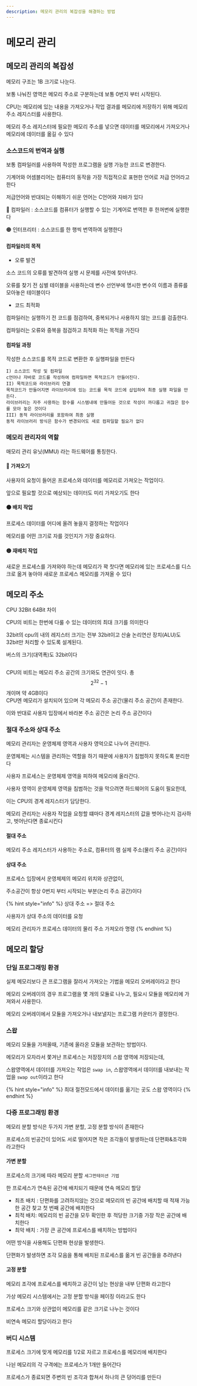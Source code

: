 ```yaml
---
description: 메모리 관리의 복잡성을 해결하는 방법
---
```


# 메모리 관리

## 메모리 관리의 복잡성

메모리 구조는 1B 크기로 나눈다.&#x20;

보통 나눠진 영역은 메모리 주소로 구분하는데 보통 0번지 부터 시작된다.&#x20;

CPU는 메모리에 있는 내용을 가져오거나 작업 결과를 메모리에 저장하기 위해 메모리 주소 레지스터를 사용한다.&#x20;

메모리 주소 레지스터에 필요한 메모리 주소를 넣으면 데이터를 메모리에서 가져오거나 메모리에 데이터를 옮길 수 있다

### 소스코드의 번역과 실행

보통 컴파일러를 사용하여 작성한 프로그램을 실행 가능한 코드로 변경한다.

기계어와 어셈블리어는 컴퓨터의 동작을 가장 직접적으로 표현한 언어로 저급 언어라고 한다

저급언어와 반대되는 이해하기 쉬운 언어는 C언어와 자바가 있다

🔴 컴파일러 : 소스코드를 컴퓨터가 실행할 수 있는 기계어로 번역한 후 한꺼번에 실행한다

🟠 인터프리터 : 소스코드를 한 행씩 번역하여 실행한다

#### 컴파일러의 목적

* 오류 발견&#x20;

소스 코드의 오류를 발견하여 실행 시 문제를 사전에 찾아낸다.&#x20;

오류를 찾기 전 심벌 테이블을 사용하는데 변수 선언부에 명시한 변수의 이름과 종류를 모아놓은 테이블이다

* 코드 최적화&#x20;

컴파일러는 실행하기 전 코드를 점검하여, 중복되거나 사용하지 않는 코드를 검출한다.&#x20;

컴파일러는 오류와 중복을 점검하고 최적화 하는 목적을 가진다

#### 컴파일 과정

작성한 소스코드를 목적 코드로 변환한 후 실행파일을 만든다

```
I) 소스코드 작성 및 컴파일 
c언어나 자바로 코드를 작성하여 컴파일하면 목적코드가 만들어진다.
II) 목적코드와 라이브러리 연결 
목적코드가 만들어지면 라이브러리에 있는 코드를 목적 코드에 삽입하여 최종 실행 파일을 만든다. 
라이브러리는 자주 사용하는 함수를 시스템내에 만들어둔 것으로 작성이 까다롭고 귀찮은 함수를 모아 놓은 것이다
III) 동적 라이브러리를 포함하여 최종 실행
동적 라이브러리 방식은 함수가 변경되어도 새로 컴파일할 필요가 없다
```

### 메모리 관리자의 역할&#x20;

매모리 관리 유닛(MMU) 라는 하드웨어를 통칭한다.

#### 🔴 가져오기&#x20;

사용자의 요청이 들어온 프로세스와 데이터를 메모리로 가져오는 작업이다.

&#x20;앞으로 필요할 것으로 예상되는 데이터도 미리 가져오기도 한다

#### 🟠 배치 작업&#x20;

프로세스 데이터를 어디에 올려 놓을지 결정하는 작업이다

&#x20;메모리를 어떤 크기로 자를 것인지가 가장 중요하다.

#### 🟡 재배치 작업

새로운 프로세스를 가져와야 하는데 메모리가 꽉 찻다면 메모리에 있는 프로세스를 디스크로 옮겨 놓아야 새로운 프로세스 메모리를 가져올 수 있다

## 메모리 주소

CPU 32Bit 64Bit 차이

CPU의 비트는 한번에 다룰 수 있는 데이터의 최대 크기를 의미한다&#x20;

32bit의 cpu의 내의 레지스터 크기는 전부 32bit이고 산술 논리연산 장치(ALU)도 32bit만 처리할 수 있도록 설계된다.&#x20;

버스의 크기(대역폭)도 32bit이다

<img src="../../.gitbook/assets/file.drawing (5).svg" alt="" class="gitbook-drawing">

CPU의 비트는 메모리 주소 공간의 크기와도 연관이 잇다. 총$$2^{32}-1$$개이며 약 4GB이다\
CPU엔 메모리가 설치되어 있으며 각 메모리 주소 공간(물리 주소 공간)이 존재한다.&#x20;

이와 반대로 사용자 입장에서 바라본 주소 공간은 논리 주소 공간이다

### 절대 주소와 상대 주소

메모리 관리자는 운영체제 영역과 사용자 영억으로 나누어 관리한다.&#x20;

운영체제는 시스템을 관리하는 역할을 하기 때문에 사용자가 침범하지 못하도록 분리한다

사용자 프로세스는 운영체제 영역을 피하여 메모리에 올라간다.

사용자 영역이 운영체제 영역을 침범하는 것을 막으려면 하드웨어의 도움이 필요한데,&#x20;

이는 CPU의 경계 레지스터가 담당한다.

메모리 관리자는 사용자 작업을 요청할 떄마다 경계 레지스터의 값을 벗어나는지 검사하고, 벗어난다면 종료시킨다

#### 절대 주소

메모리 주소 레지스터가 사용하는 주소로, 컴퓨터의 램 실제 주소(물리 주소 공간)이다

#### 상대 주소

프로세스 입장에서 운영체제의 메모리 위치와 상관없이,

&#x20;주소공간이 항상 0번지 부터 시작되는 부분(논리 주소 공간)이다

{% hint style="info" %}
상대 주소 => 절대 주소

사용자가 상대 주소의 데이터를 요청&#x20;

메모리 관리자가 프로세스 데이터의 물리 주소 가져오라 명령
{% endhint %}

## 메모리 할당

### 단일 프로그래밍 환경

실제 메모리보다 큰 프로그램을 잘라서 가져오는 기법을 메모리 오버레이라고 한다

메모리 오버레이의 경우 프로그램을 몇 개의 모듈로 나누고, 필요시 모듈을 메모리에 가져와서 사용한다.

메모리 오버레이에서 모듈을 가져오거나 내보낼지는 프로그램 카운터가 결정한다.

### 스왑

메모리 모듈을 가져올때, 기존에 올라온 모듈을 보관하는 방법이다.

메모리가 모자라서 쫓겨난 프로세스는 저장장치의 스왑 영역에 저장되는데,&#x20;

스왑영역에서 데이터를 가져오는 작업은 `swap in`, 스왑영역에서 데이터를 내보내는 작업을 `swap out`이라고 한다

{% hint style="info" %}
최대 절전모드에서 데이터를 옮기는 곳도 스왑 영역이다
{% endhint %}

### 다중 프로그래밍 환경

메모리 분할 방식은 두가지 가변 분할, 고정 분할 방식이 존재한다

프로세스의 빈공간이 있어도 서로 떨어지면 작은 조각들이 발생하는데 단편화&조각화 라고한다

#### 가변 분할&#x20;

프로세스의 크기에 따라 메모리 분할 `세그먼테이션 기법`

한 프로세스가 연속된 공간에 배치되기 때문에 연속 메모리 할당

* 최초 배치 : 단편화를 고려하지않는 것으로 메모리의 빈 공간에 배치할 때 적재 가능한 공간 찾고 첫 번째 공간에 배치한다
* 최적 배치: 메모리의 빈 공간을 모두 확인한 후 적당한 크기중 가장 작은 공간에 배치한다
* 최악 배치 : 가장 큰 공간에 프로세스를 배치하는 방법이다

어떤 방식을 사용해도 단편화 현상을 발생한다.

단편화가 발생하면 조각 모음을 통해 배치된 프로세스를 옮겨 빈 공간들을 추려낸다

#### 고정 분할

메모리 조각에 프로세스를 배치하고 공간이 남는 현상을 내부 단편화 라고한다

가상 메모리 시스템에서는 고정 분할 방식을 페이징 이라고도 한다

프로세스 크기와 상관없이 메모리를 같은 크기로 나누는 것이다

비연속 메모리 할당이라고 한다

### 버디 시스템

프로세스 크기에 맞게 메모리를 1/2로 자르고 프로세스를 메모리에 배치한다

&#x20;나뉜 메모리의 각 구격에는 프로세스가 1개만 들어간다&#x20;

프로세스가 종료되면 주변의 빈 조각과 합쳐서 하나의 큰 덩어리를 만든다

##

